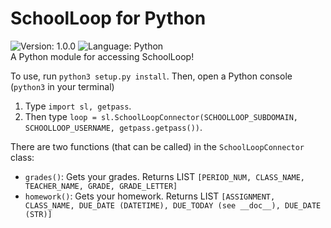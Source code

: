 # SchoolLoop for Python
![Version: 1.0.0](https://badgen.net/badge/version/1.0.0/blue)
![Language: Python](https://badgen.net/badge/language/python3/green)    
A Python module for accessing SchoolLoop!

To use, run `python3 setup.py install`. 
Then, open a Python console (`python3` in your terminal)
1. Type `import sl, getpass`.
2. Then type `loop = sl.SchoolLoopConnector(SCHOOLLOOP_SUBDOMAIN, SCHOOLLOOP_USERNAME, getpass.getpass())`. 

There are two functions (that can be called) in the `SchoolLoopConnector` class:
* `grades()`: Gets your grades. Returns LIST `[PERIOD_NUM, CLASS_NAME, TEACHER_NAME, GRADE, GRADE_LETTER]`
* `homework()`: Gets your homework. Returns LIST `[ASSIGNMENT, CLASS_NAME, DUE_DATE (DATETIME), DUE_TODAY (see __doc__), DUE_DATE (STR)]`